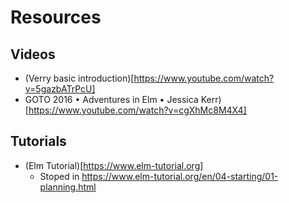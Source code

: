 # Resources

## Videos

* (Verry basic introduction)[https://www.youtube.com/watch?v=5gazbATrPcU]
* GOTO 2016 • Adventures in Elm • Jessica Kerr)[https://www.youtube.com/watch?v=cgXhMc8M4X4]

## Tutorials

* (Elm Tutorial)[https://www.elm-tutorial.org]
  * Stoped in https://www.elm-tutorial.org/en/04-starting/01-planning.html


